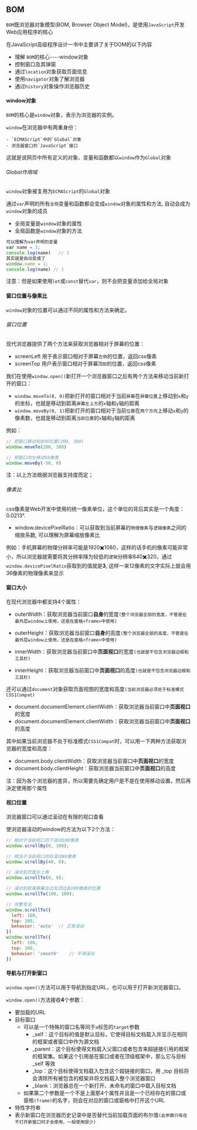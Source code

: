 ## BOM

`BOM`既浏览器对象模型(BOM, Browser Object Model)，是使用`JavaScript`开发Web应用程序的核心

在JavaScript高级程序设计一书中主要讲了关于DOM的以下内容

- 理解 `BOM`的核心----window对象
- 控制窗口及其弹窗
- 通过`location`对象获取页面信息
- 使用`navigator`对象了解浏览器
- 通过`history`对象操作浏览器历史


#### window对象

`BOM`的核心是`window`对象，表示为浏览器的实例。

`window`在浏览器中有两重身份：

	- `ECMAScript`中的`Global`对象
	- 浏览器窗口的`JavaScript`接口

这就是说网页中所有定义的对象、变量和函数都以`window`作为`Global`对象

###### Global作用域

`window`对象被复用为`ECMAScript`的`Global`对象

通过`var`声明的所有`全局`变量和函数都会变成`window`对象的属性和方法, 自动会成为`window`对象的成员

- 全局变量是`window`对象的属性
- 全局函数是`window`对象的方法

```js
可以理解为var声明的变量
var name = 1;
console.log(name)	// 1 
其实就是自动变成了
window.name = 1;
console.log(name) // 1
```

注意：但是如果使用`let`或`const`替代`var`，则不会把变量添加给全局对象

#### 窗口位置与像素比

`window`对象的位置可以通过不同的属性和方法来确定。

###### 窗口位置

现代浏览器提供了两个方法来获取浏览器相对于屏幕的位置：

- screenLeft 用于表示窗口相对于屏幕`左侧`的位置，返回css像素
- screenTop 用户表示窗口相对于屏幕`顶部`的位置，返回css像素

我们在使用`window.open()`新打开一个浏览器窗口之后有两个方法来移动当前新打开的窗口：

- `window.moveTo(0, 0)`把新打开的窗口相对于当前`屏幕`在`屏幕位置`上移动到`x`和`y`的坐标，也就是移动到距离`屏幕左上方`的`x`轴和`y`轴的距离
- `window.moveBy(0, 1)`把新打开的窗口相对于当前`位置`在`两个方向`上移动`x`和`y`的像素数，也就是移动到距离`当前位置`的`x`轴和`y`轴的距离

例如：

```js
// 把窗口移动到坐标位置(200, 300)
window.moveTo(200, 300)

// 把窗口向左移动50像素
window.moveBy(-50, 0)
```

注：以上方法根据浏览器支持度而定；

###### 像素比

css像素是Web开发中使用的统一像素单位，这个单位的背后其实是一个角度：0.0213°.

- window.devicePixelRatio：可以获取到当前屏幕的`物理像素`与`逻辑像素`之间的缩放系数,  可以理解为屏幕缩放像素比

例如：手机屏幕的物理分辨率可能是1920✖️1080，这样的话手机的像素可能非常小，所以浏览器就需要将其分辨率降为较低的`逻辑`分辨率640✖️320，通过`window.devicePixelRatio`获取到的值就是**3**, 这样一来12像素的文字实际上就会用36像素的物理像素来显示

#### 窗口大小

在现代浏览器中都支持4个属性：

- outerWidth：获取浏览器当前窗口**自身**的宽度`(整个浏览器全部的宽度，不管是在最外层window上使用，还是在窗格<frame>中使用)`
- outerHeight：获取浏览器当前窗口**自身**的高度`(整个浏览器全部的高度，不管是在最外层window上使用，还是在窗格<frame>中使用)`

- innerWidth：获取浏览器当前窗口中**页面视口**的宽度`(也就是不包含浏览器边框和工具栏)`
- innerHeight：获取浏览器当前窗口中**页面视口**的高度`(也就是不包含浏览器边框和工具栏)`

还可以通过`document`对象获取页面视图的宽度和高度`(当前浏览器必须处于标准模式CSS1Compat)`

- document.documentElement.clientWidth：获取浏览器当前窗口中**页面视口**的宽度
- document.documentElement.clientWidth：获取浏览器当前窗口中**页面视口**的高度

其中如果当前浏览器不处于标准模式`CSS1Compat`时，可以用一下两种方法获取浏览器的宽度和高度：

- document.body.clientWidth：获取浏览器当前窗口中**页面视口**的宽度
- document.body.clientHeight：获取浏览器当前窗口中**页面视口**的高度

 注：因为各个浏览器的差异，所以需要先确定用户是不是在使用移动设置，然后再决定使用那个属性



#### 视口位置

浏览器窗口可以通过滚动在有限的视口查看

使浏览器滚动的window的方法为以下2个方法：

```javascript
// 相对于当前视口向下滚动100像素
window.scrollBy(0, 100);

// 相当于当前视口向右滚动40像素
window.scrollBy(40, 0);

// 滚动到页面左上角
window.scrollTo(0, 0);

// 滚动到距离屏幕左边及顶边各100像素的位置
window.scrollTo(100, 100);

// 完整写法
window.scrollTo({
  left: 100,
  top: 100,
  behavior: 'auto'	// 正常滚动
})
window.scrollTo({
  left: 100,
  top: 100,
  behavior: 'smooth'	// 平滑滚动
})
```



#### 导航与打开新窗口

`window.open()`方法可以用于导航到指定URL，也可以用于打开新浏览器窗口。

`window.open()`方法接收**4**个参数：

- 要加载的URL
- 目标窗口
  - 可以是一个特殊的窗口名等同于`a`标签的`target`参数
    - _self：这个目标的值是默认目标，它使得目标文档载入并显示在相同的框架或者窗口中作为源文档
    - _parent：这个目标使得文档载入父窗口或者包含来超链接引用的框架的框架集。如果这个引用是在窗口或者在顶级框架中，那么它与目标 _self 等效
    - _top：这个目标使得文档载入包含这个超链接的窗口，用 _top 目标将会清除所有被包含的框架并将文档载入整个浏览器窗口
    - _blank：浏览器总在一个新打开、未命名的窗口中载入目标文档
  - 如果第二个参数是一个不是上面那4个属性并且是一个已经存在的窗口或窗格`(frame)`的名字，则会在对应的窗口或窗格中打开这个URL
- 特性字符串
- 表示新窗口在浏览器历史记录中是否替代当前加载页面的布尔值`(此参数只有在不打开新窗口时才会使用，一般使用很少)`



